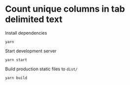 # Count unique columns in tab delimited text

Install dependencies

    yarn

Start development server

    yarn start

Build production static files to `dist/`

    yarn build

